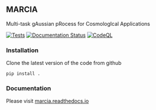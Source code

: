 ## MARCIA

Multi-task gAussian pRocess for CosmologIcal Applications

[![Tests](https://github.com/antolonappan/marcia/actions/workflows/test.yml/badge.svg)](https://github.com/antolonappan/marcia/actions/workflows/test.yml)
[![Documentation Status](https://readthedocs.org/projects/marcia/badge/?version=latest)](https://marcia.readthedocs.io/en/latest/?badge=latest)
[![CodeQL](https://github.com/antolonappan/marcia/actions/workflows/github-code-scanning/codeql/badge.svg)](https://github.com/antolonappan/marcia/actions/workflows/github-code-scanning/codeql)

### Installation

Clone the latest version of the code from github

```
pip install .
```

### Documentation 

Please visit [marcia.readthedocs.io](https://marcia.readthedocs.io/en/latest/)